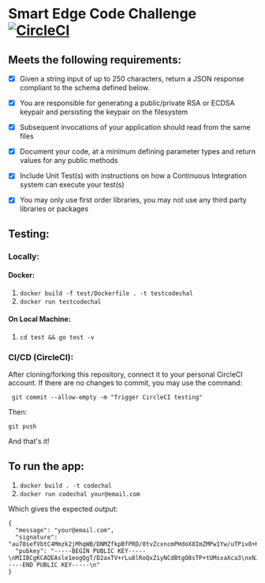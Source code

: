 # Smart Edge Code Challenge [![CircleCI](https://circleci.com/gh/stephenlink1993/smart-edge-challenge.svg?style=svg)](https://circleci.com/gh/stephenlink1993/smart-edge-challenge)

## Meets the following requirements:
- [x] Given a string input of up to 250 characters, return a JSON response compliant to the schema defined below.
- [x] You are responsible for generating a public/private RSA or ECDSA keypair and persisting the keypair on the filesystem
- [x] Subsequent invocations of your application should read from the same files
- [x] Document your code, at a minimum defining parameter types and return values for any public methods
- [x] Include Unit Test(s) with instructions on how a Continuous Integration system can execute your test(s)
- [x] You may only use first order libraries, you may not use any third party libraries or packages


## Testing:

### Locally:

#### Docker:

1. `docker build -f test/Dockerfile . -t testcodechal`
2. `docker run testcodechal`

#### On Local Machine:

1. `cd test && go test -v`

### CI/CD (CircleCI):

After cloning/forking this repository, connect it to your personal CircleCI account.
If there are no changes to commit, you may use the command:

` git commit --allow-empty -m "Trigger CircleCI testing"`

Then:

 `git push`

And that's it!

## To run the app:

1. `docker build . -t codechal`
2. `docker run codechal your@email.com`

Which gives the expected output:
```
{
  "message": "your@email.com",
  "signature": "au78sefVbtC4Mmzk2jMhqWB/DNMZfkpBfPRD/0tvZcxncmPHdoX8ImZMPw1Yw/uTPiv8+KA7oCDXJ2fY6Vf6YivmYxs4anuYL5MswwT/D9za55BuOHWiA6JBFOS2Y8XNinuZ9L3wvYewNalGO9/gWgQ6CbG8nI5ABF68ZqHIOXg2efJI8C4R5X+jsJpm3cm8150qG/HU55FZkTVYUCwmnC2Kw1bfbiLFUoSBusigBytNskHD6Khix6XnqOsM7rYggey07TkamWv6z9zwioR9w7FZJbZ/Pbp3Fo/0VRs7IdgxBV7I6kjFKI1h356dfx/fPJg8A5LiLy62z3MP+f6Xxg==",
  "pubkey": "-----BEGIN PUBLIC KEY-----\nMIIBCgKCAQEAsle1eogQgT/D2axTV+rLu8lRoQxZiyNCdBtgO8sTP+tUMsxaXca3\nxNJpgbBwqESNZrAEsZxLWJRLNvfomkm5WhxVsG1H7gsWfyDBS85Qm27LOQKHBWry\nuUhiETwC+lSmMO5WbJz0As/jaywHOEaDbQv7QbNl3rkJnObjOeYh3jM5BLMBy++e\nvCBJP6rLcKOrvo0AmG82ilmh7rWE33YeGm1TtaNFfh/p2sUxaKnXA7KHjiOwZikZ\n0ZKd/oaCUarZq4BJ3VVXWHeYUg6A6LF0dvjzDVrejC0lLkikTH1DnipVxuCIO5I2\njqzOpnBm4CYHXIhlm4U/bCuhp8HoAtBJ3QIDAQAB\n-----END PUBLIC KEY-----\n"
}
```
